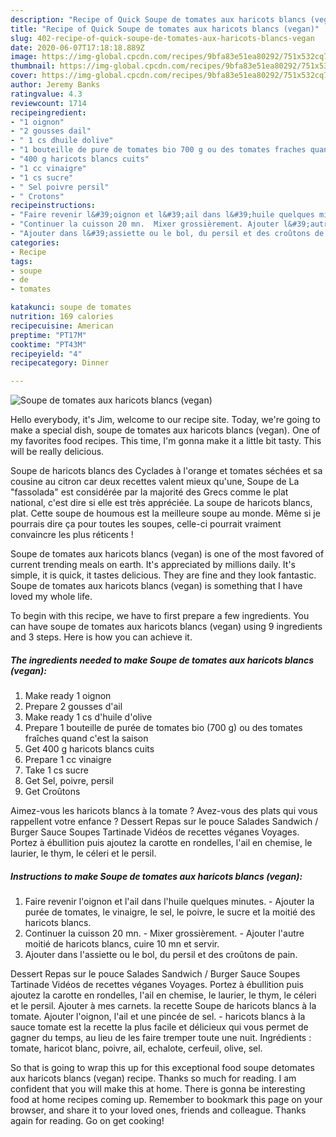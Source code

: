 ```yaml
---
description: "Recipe of Quick Soupe ​de ​tomate​s aux​ haricots blancs (vegan)"
title: "Recipe of Quick Soupe ​de ​tomate​s aux​ haricots blancs (vegan)"
slug: 402-recipe-of-quick-soupe-de-tomates-aux-haricots-blancs-vegan
date: 2020-06-07T17:18:18.889Z
image: https://img-global.cpcdn.com/recipes/9bfa83e51ea80292/751x532cq70/soupe-de-tomates-aux-haricots-blancs-vegan-photo-principale-de-la-recette.jpg
thumbnail: https://img-global.cpcdn.com/recipes/9bfa83e51ea80292/751x532cq70/soupe-de-tomates-aux-haricots-blancs-vegan-photo-principale-de-la-recette.jpg
cover: https://img-global.cpcdn.com/recipes/9bfa83e51ea80292/751x532cq70/soupe-de-tomates-aux-haricots-blancs-vegan-photo-principale-de-la-recette.jpg
author: Jeremy Banks
ratingvalue: 4.3
reviewcount: 1714
recipeingredient:
- "1 oignon"
- "2 gousses dail"
- " 1 cs dhuile dolive"
- "1 bouteille de pure de tomates bio 700 g ou des tomates fraches quand cest la saison"
- "400 g haricots blancs cuits"
- "1 cc vinaigre"
- "1 cs sucre"
- " Sel poivre persil"
- " Crotons"
recipeinstructions:
- "Faire revenir l&#39;oignon et l&#39;ail dans l&#39;huile quelques minutes.​ Ajouter la purée de tomates, le vinaigre, le sel, le poivre, le sucre et la moitié des haricots blancs."
- "Continuer la cuisson 20 mn.  Mixer grossièrement. Ajouter l&#39;autre moitié de haricots blancs, cuire 10 mn et servir."
- "Ajouter dans l&#39;assiette ou le bol, du persil et des croûtons de pain."
categories:
- Recipe
tags:
- soupe
- de
- tomates

katakunci: soupe de tomates 
nutrition: 169 calories
recipecuisine: American
preptime: "PT17M"
cooktime: "PT43M"
recipeyield: "4"
recipecategory: Dinner

---
```



![Soupe ​de ​tomate​s aux​ haricots blancs (vegan)](https://img-global.cpcdn.com/recipes/9bfa83e51ea80292/751x532cq70/soupe-de-tomates-aux-haricots-blancs-vegan-photo-principale-de-la-recette.jpg)

Hello everybody, it's Jim, welcome to our recipe site. Today, we're going to make a special dish, soupe ​de ​tomate​s aux​ haricots blancs (vegan). One of my favorites food recipes. This time, I'm gonna make it a little bit tasty. This will be really delicious.

Soupe de haricots blancs des Cyclades à l&#39;orange et tomates séchées et sa cousine au citron car deux recettes valent mieux qu&#39;une, Soupe de La &#34;fassolada&#34; est considérée par la majorité des Grecs comme le plat national, c&#39;est dire si elle est très appréciée. La soupe de haricots blancs, plat. Cette soupe de houmous est la meilleure soupe au monde. Même si je pourrais dire ça pour toutes les soupes, celle-ci pourrait vraiment convaincre les plus réticents !

Soupe ​de ​tomate​s aux​ haricots blancs (vegan) is one of the most favored of current trending meals on earth. It's appreciated by millions daily. It's simple, it is quick, it tastes delicious. They are fine and they look fantastic. Soupe ​de ​tomate​s aux​ haricots blancs (vegan) is something that I have loved my whole life.


To begin with this recipe, we have to first prepare a few ingredients. You can have soupe ​de ​tomate​s aux​ haricots blancs (vegan) using 9 ingredients and 3 steps. Here is how you can achieve it.

<!--inarticleads1-->

##### The ingredients needed to make Soupe ​de ​tomate​s aux​ haricots blancs (vegan):

1. Make ready 1 oignon
1. Prepare 2 gousses d&#39;ail
1. Make ready  ​1 cs d&#39;huile d&#39;olive
1. Prepare 1 bouteille de purée de tomates bio (700 g)​ ou des tomates fraîches quand c&#39;est la saison​
1. Get 400 g haricots blancs cuits
1. Prepare 1 cc vinaigre
1. Take 1 cs sucre
1. Get  Sel, poivre​, persil
1. Get  Croûtons​​​


Aimez-vous les haricots blancs à la tomate ? Avez-vous des plats qui vous rappellent votre enfance ? Dessert Repas sur le pouce Salades Sandwich / Burger Sauce Soupes Tartinade Vidéos de recettes véganes Voyages. Portez à ébullition puis ajoutez la carotte en rondelles, l&#39;ail en chemise, le laurier, le thym, le céleri et le persil. 

<!--inarticleads2-->

##### Instructions to make Soupe ​de ​tomate​s aux​ haricots blancs (vegan):

1. Faire revenir l&#39;oignon et l&#39;ail dans l&#39;huile quelques minutes.​ - Ajouter la purée de tomates, le vinaigre, le sel, le poivre, le sucre et la moitié des haricots blancs.
1. Continuer la cuisson 20 mn.  - Mixer grossièrement. - Ajouter l&#39;autre moitié de haricots blancs, cuire 10 mn et servir.
1. Ajouter dans l&#39;assiette ou le bol, du persil et des croûtons de pain.


Dessert Repas sur le pouce Salades Sandwich / Burger Sauce Soupes Tartinade Vidéos de recettes véganes Voyages. Portez à ébullition puis ajoutez la carotte en rondelles, l&#39;ail en chemise, le laurier, le thym, le céleri et le persil. Ajouter à mes carnets. la recette Soupe de haricots blancs à la tomate. Ajouter l&#39;oignon, l&#39;ail et une pincée de sel. - haricots blancs à la sauce tomate est la recette la plus facile et délicieux qui vous permet de gagner du temps, au lieu de les faire tremper toute une nuit. Ingrédients : tomate, haricot blanc, poivre, ail, echalote, cerfeuil, olive, sel. 

So that is going to wrap this up for this exceptional food soupe ​de ​tomate​s aux​ haricots blancs (vegan) recipe. Thanks so much for reading. I am confident that you will make this at home. There is gonna be interesting food at home recipes coming up. Remember to bookmark this page on your browser, and share it to your loved ones, friends and colleague. Thanks again for reading. Go on get cooking!
